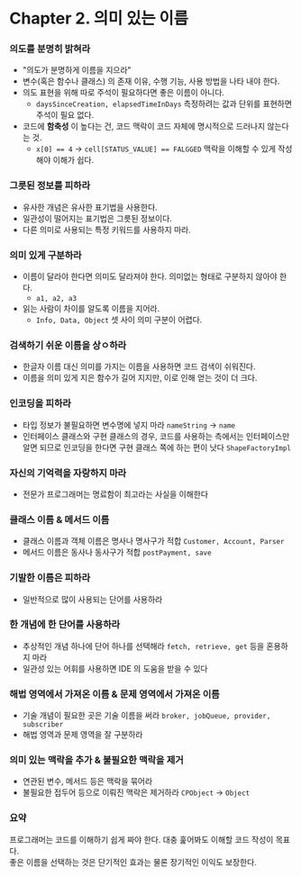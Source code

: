# Chapter 2. 의미 있는 이름

### 의도를 분명히 밝혀라
* "의도가 분명하게 이름을 지으라"
* 변수(혹은 함수나 클래스) 의 존재 이유, 수행 기능, 사용 방법을 나타 내야 한다.
* 의도 표현을 위해 따로 주석이 필요하다면 좋은 이름이 아니다.
    * `daysSinceCreation, elapsedTimeInDays` 측정하려는 값과 단위를 표현하면 주석이 필요 없다.
* 코드에 **함축성** 이 높다는 건, 코드 맥락이 코드 자체에 명시적으로 드러나지 않는다는 것.
    * `x[0] == 4` -> `cell[STATUS_VALUE] == FALGGED` 맥락을 이해할 수 있게 작성해야 이해가 쉽다.
 
### 그릇된 정보를 피하라
* 유사한 개념은 유사한 표기법을 사용한다.
* 일관성이 떨어지는 표기법은 그릇된 정보이다.
* 다른 의미로 사용되는 특정 키워드를 사용하지 마라.

### 의미 있게 구분하라
* 이름이 달라야 한다면 의미도 달라져야 한다. 의미없는 형태로 구분하지 않아야 한다.  
    * `a1, a2, a3`
* 읽는 사람이 차이를 알도록 이름을 지어라.  
    * `Info, Data, Object` 셋 사이 의미 구분이 어렵다.

### 검색하기 쉬운 이름을 상ㅇ하라
* 한글자 이름 대신 의미를 가지는 이름을 사용하면 코드 검색이 쉬워진다.
* 이름을 의미 있게 지은 함수가 길어 지지만, 이로 인해 얻는 것이 더 크다.
 
### 인코딩을 피하라
* 타입 정보가 불필요하면 변수명에 넣지 마라 `nameString` -> `name`
* 인터페이스 클래스와 구현 클래스의 경우, 코드를 사용하는 측에서는 인터페이스만 알면 되므로 인코딩을 한다면 구현 클래스 쪽에 하는 편이 낫다 `ShapeFactoryImpl`

### 자신의 기억력을 자랑하지 마라
* 전문가 프로그래머는 명료함이 최고라는 사실을 이해한다 

### 클래스 이름 & 메서드 이름
* 클래스 이름과 객체 이름은 명사나 명사구가 적합 `Customer, Account, Parser`
* 메서드 이름은 동사나 동사구가 적합 `postPayment, save`

### 기발한 이름은 피하라
* 일반적으로 많이 사용되는 단어를 사용하라

### 한 개념에 한 단어를 사용하라
* 추상적인 개념 하나에 단어 하나를 선택해라 `fetch, retrieve, get` 등을 혼용하지 마라
* 일관성 있는 어휘를 사용하면 IDE 의 도움을 받을 수 있다

### 해법 영역에서 가져온 이름 & 문제 영역에서 가져온 이름
* 기술 개념이 필요한 곳은 기술 이름을 써라 `broker, jobQueue, provider, subscriber`
* 해법 영역과 문제 영역을 잘 구분하라 

### 의미 있는 맥락을 추가 & 불필요한 맥락을 제거
* 연관된 변수, 메서드 등은 맥락을 묶어라
* 불필요한 접두어 등으로 이뤄진 맥락은 제거하라 `CPObject` -> `Object`

### 요약 
프로그래머는 코드를 이해하기 쉽게 짜야 한다. 대충 훑어봐도 이해할 코드 작성이 목표다.  
좋은 이름을 선택하는 것은 단기적인 효과는 물론 장기적인 이익도 보장한다.
